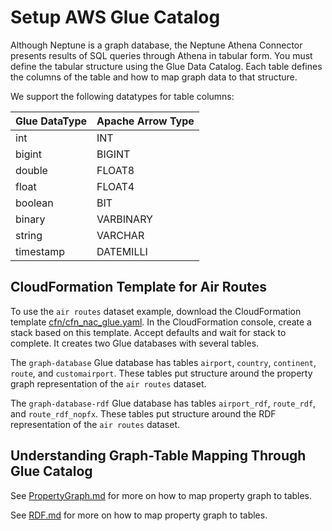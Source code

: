 # Setup AWS Glue Catalog

Although Neptune is a graph database, the Neptune Athena Connector presents results of SQL queries through Athena in tabular form. You must define the tabular structure using the Glue Data Catalog. Each table defines the columns of the table and how to map graph data to that structure.

We support the following datatypes for table columns:
        
|Glue DataType|Apache Arrow Type|
|-------------|-----------------|
|int|INT|
|bigint|BIGINT|
|double|FLOAT8|
|float|FLOAT4|
|boolean|BIT|
|binary|VARBINARY|
|string|VARCHAR|
|timestamp|DATEMILLI|


## CloudFormation Template for Air Routes

To use the `air routes` dataset example, download the CloudFormation template [cfn/cfn_nac_glue.yaml](cfn/cfn_nac_glue.yaml). In the CloudFormation console, create a stack based on this template. Accept defaults and wait for stack to complete. It creates two Glue databases with several tables. 

The `graph-database` Glue database has tables `airport`, `country`, `continent`, `route`, and `customairport`. These tables put structure around the property graph representation of the `air routes` dataset.

The `graph-database-rdf` Glue database has tables `airport_rdf`, `route_rdf`, and `route_rdf_nopfx`. These tables put structure around the RDF representation of the `air routes` dataset.

## Understanding Graph-Table Mapping Through Glue Catalog

See [PropertyGraph.md](PropertyGraph.md) for more on how to map property graph to tables.

See [RDF.md](RDF.md) for more on how to map property graph to tables.


